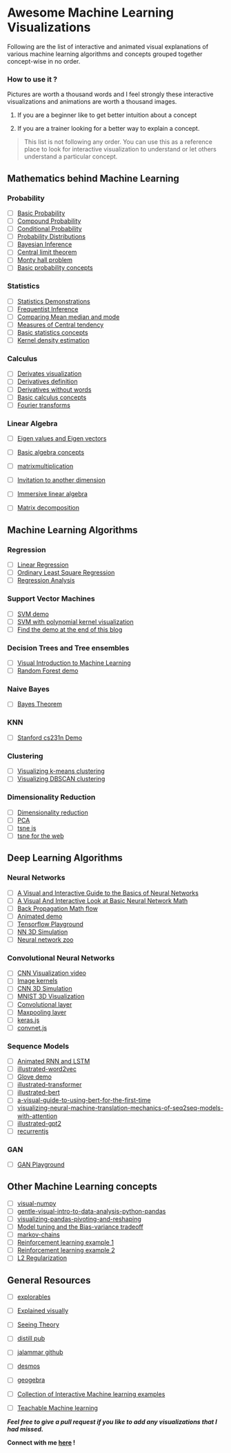 # Awesome Machine Learning Visualizations

Following are the list of interactive and animated visual explanations of various machine learning algorithms and concepts grouped together concept-wise in no order.

### How to use it ?

Pictures are worth a thousand words and I feel strongly these interactive visualizations and animations are worth a thousand images.

1. If you are a beginner like to get better intuition about a concept

2. If you are a trainer looking for a better way to explain a concept.

>This list is not following any order. You can use this as a reference place to look for interactive visualization to understand or let others understand a particular concept.

## Mathematics behind Machine Learning

### Probability

- [ ] [Basic Probability](https://seeing-theory.brown.edu/basic-probability/index.html)
- [ ] [Compound Probability](https://seeing-theory.brown.edu/compound-probability/index.html)
- [ ] [Conditional Probability](http://setosa.io/ev/conditional-probability/)
- [ ] [Probability Distributions](https://seeing-theory.brown.edu/probability-distributions/index.html)
- [ ] [Bayesian Inference](https://seeing-theory.brown.edu/bayesian-inference/index.html)
- [ ] [Central limit theorem](http://blog.vctr.me/posts/central-limit-theorem.html)
- [ ] [Monty hall problem](http://blog.vctr.me/monty-hall/)
- [ ] [Basic probability concepts](https://www.geogebra.org/t/probability)

### Statistics

- [ ] [Statistics Demonstrations](https://www.geogebra.org/m/LM5Nl8aB)
- [ ] [Frequentist Inference](https://seeing-theory.brown.edu/frequentist-inference/index.html)
- [ ] [Comparing Mean median and mode](https://www.geogebra.org/m/qd7tr6Pr)
- [ ] [Measures of Central tendency](https://www.geogebra.org/m/K8zZ8eXg)
- [ ] [Basic statistics concepts](https://www.geogebra.org/t/statistics)
- [ ] [Kernel density estimation](https://mathisonian.github.io/kde/)

### Calculus

- [ ] [Derivates visualization](https://www.desmos.com/calculator/4pf1dxxzq2)
- [ ] [Derivatives definition](https://mathsci2.appstate.edu/~cookwj/sage/calculus/definition_derivative.html)
- [ ] [Derivatives without words](https://www.geogebra.org/m/BDYnGhbt)
- [ ] [Basic calculus concepts](https://www.geogebra.org/t/calculus)
- [ ] [Fourier transforms](http://www.jezzamon.com/fourier/index.html)

### Linear Algebra

- [ ] [Eigen values and Eigen vectors](http://setosa.io/ev/eigenvectors-and-eigenvalues/)
- [ ] [Basic algebra concepts](https://www.geogebra.org/t/algebra)
- [ ] [matrixmultiplication](http://matrixmultiplication.xyz/)
- [ ] [Invitation to another dimension](https://maxgoldste.in/invitation-to-another-dimension/)
- [ ] [Immersive linear algebra](http://immersivemath.com/ila/index.html)
- [ ] [Matrix decomposition](https://p.migdal.pl/matrix-decomposition-viz/)


## Machine Learning Algorithms

### Regression

- [ ] [Linear Regression](https://www.geogebra.org/m/rJj6yr6C)
- [ ] [Ordinary Least Square Regression](http://setosa.io/ev/ordinary-least-squares-regression/)
- [ ] [Regression Analysis](https://seeing-theory.brown.edu/regression-analysis/index.html)

### Support Vector Machines

- [ ] [SVM demo](https://cs.stanford.edu/people/karpathy/svmjs/demo/)
- [ ] [SVM with polynomial kernel visualization](https://youtu.be/3liCbRZPrZA)
- [ ] [Find the demo at the end of this blog](http://www.cristiandima.com/basics-of-support-vector-machines/)

### Decision Trees and Tree ensembles

- [ ] [Visual Introduction to Machine Learning](http://www.r2d3.us/visual-intro-to-machine-learning-part-1/)
- [ ] [Random Forest demo](https://cs.stanford.edu/~karpathy/svmjs/demo/demoforest.html)

### Naive Bayes

- [ ] [Bayes Theorem](https://seeing-theory.brown.edu/bayesian-inference/index.html)

### KNN

- [ ] [Stanford cs231n Demo](http://vision.stanford.edu/teaching/cs231n-demos/knn/)

### Clustering

- [ ] [Visualizing k-means clustering](https://www.naftaliharris.com/blog/visualizing-k-means-clustering/)
- [ ] [Visualizing DBSCAN clustering](https://www.naftaliharris.com/blog/visualizing-dbscan-clustering/)

### Dimensionality Reduction

- [ ] [Dimensionality reduction](https://idyll.pub/post/dimensionality-reduction-293e465c2a3443e8941b016d/)
- [ ] [PCA](http://setosa.io/ev/principal-component-analysis/)
- [ ] [tsne js](https://cs.stanford.edu/people/karpathy/tsnejs/)
- [ ] [tsne for the web](https://nicola17.github.io/tfjs-tsne-demo/)

## Deep Learning Algorithms

### Neural Networks

- [ ] [A Visual and Interactive Guide to the Basics of Neural Networks](http://jalammar.github.io/visual-interactive-guide-basics-neural-networks/)
- [ ] [A Visual And Interactive Look at Basic Neural Network Math](http://jalammar.github.io/feedforward-neural-networks-visual-interactive/)
- [ ] [Back Propagation Math flow](http://home.agh.edu.pl/~vlsi/AI/backp_t_en/backprop.html)
- [ ] [Animated demo](https://lecture-demo.ira.uka.de/neural-network-demo/)
- [ ] [Tensorflow Playground](http://playground.tensorflow.org)
- [ ] [NN 3D Simulation](https://www.youtube.com/watch?v=3JQ3hYko51Y)
- [ ] [Neural network zoo](https://www.asimovinstitute.org/neural-network-zoo/)

### Convolutional Neural Networks

- [ ] [CNN Visualization video](https://www.youtube.com/watch?v=f0t-OCG79-U&list=WL&index=3&t=0s)
- [ ] [Image kernels](http://setosa.io/ev/image-kernels/)
- [ ] [CNN 3D Simulation](https://www.youtube.com/watch?v=3JQ3hYko51Y)
- [ ] [MNIST 3D Visualization](https://www.cs.ryerson.ca/~aharley/vis/conv/)
- [ ] [Convolutional layer](https://www.youtube.com/watch?v=f0t-OCG79-U)
- [ ] [Maxpooling layer](https://www.youtube.com/watch?v=mW3KyFZDNIQ)
- [ ] [keras.js](https://transcranial.github.io/keras-js/#/mnist-cnn)
- [ ] [convnet.js](https://cs.stanford.edu/people/karpathy/convnetjs/demo/classify2d.html)

### Sequence Models

- [ ] [Animated RNN and LSTM](https://towardsdatascience.com/animated-rnn-lstm-and-gru-ef124d06cf45)
- [ ] [illustrated-word2vec](http://jalammar.github.io/illustrated-word2vec/)
- [ ] [Glove demo](https://lamyiowce.github.io/word2viz/)
- [ ] [illustrated-transformer](http://jalammar.github.io/illustrated-transformer/)
- [ ] [illustrated-bert](http://jalammar.github.io/illustrated-bert/)
- [ ] [a-visual-guide-to-using-bert-for-the-first-time](http://jalammar.github.io/a-visual-guide-to-using-bert-for-the-first-time/)
- [ ] [visualizing-neural-machine-translation-mechanics-of-seq2seq-models-with-attention](http://jalammar.github.io/visualizing-neural-machine-translation-mechanics-of-seq2seq-models-with-attention/)
- [ ] [illustrated-gpt2](http://jalammar.github.io/illustrated-gpt2/)
- [ ] [recurrentjs](https://cs.stanford.edu/people/karpathy/recurrentjs/)

### GAN

- [ ] [GAN Playground](https://poloclub.github.io/ganlab/)


## Other Machine Learning concepts

- [ ] [visual-numpy](http://jalammar.github.io/visual-numpy/)
- [ ] [gentle-visual-intro-to-data-analysis-python-pandas](http://jalammar.github.io/gentle-visual-intro-to-data-analysis-python-pandas/)
- [ ] [visualizing-pandas-pivoting-and-reshaping](http://jalammar.github.io/visualizing-pandas-pivoting-and-reshaping/)
- [ ] [Model tuning and the Bias-variance tradeoff](http://www.r2d3.us/visual-intro-to-machine-learning-part-2/)
- [ ] [markov-chains](http://setosa.io/blog/2014/07/26/markov-chains/index.html)
- [ ] [Reinforcement learning example 1](https://janhuenermann.com/blog/learning-to-drive)
- [ ] [Reinforcement learning example 2](https://youtu.be/kopoLzvh5jY)
- [ ] [L2 Regularization](https://thomas-tanay.github.io/post--L2-regularization/)

## General Resources

- [ ] [explorables](https://explorabl.es/math/)
- [ ] [Explained visually](http://setosa.io/ev/)
- [ ] [Seeing Theory](https://seeing-theory.brown.edu)
- [ ] [distill pub](https://distill.pub/)
- [ ] [jalammar github](http://jalammar.github.io/)
- [ ] [desmos](https://www.desmos.com/)
- [ ] [geogebra](https://www.geogebra.org/materials)
- [ ] [Collection of Interactive Machine learning examples](https://research.google.com/seedbank/)
- [ ] [Teachable Machine learning](https://teachablemachine.withgoogle.com/)


***Feel free to give a pull request if you like to add any visualizations that I had missed.***

**Connect with me [here](https://www.linkedin.com/in/mknoordeen) !**
